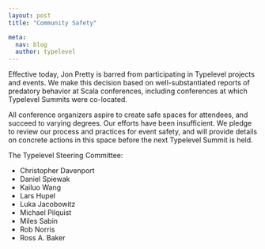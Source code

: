 ```yaml
---
layout: post
title: "Community Safety"

meta:
  nav: blog
  author: typelevel
---
```


Effective today, Jon Pretty is barred from participating in Typelevel projects and events.
We make this decision based on well-substantiated reports of predatory behavior at Scala conferences, including conferences at which Typelevel Summits were co-located.

All conference organizers aspire to create safe spaces for attendees, and succeed to varying degrees.
Our efforts have been insufficient.
We pledge to review our process and practices for event safety, and will provide details on concrete actions in this space before the next Typelevel Summit is held.

The Typelevel Steering Committee:
* Christopher Davenport
* Daniel Spiewak
* Kailuo Wang
* Lars Hupel
* Luka Jacobowitz
* Michael Pilquist
* Miles Sabin
* Rob Norris
* Ross A. Baker
